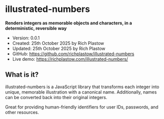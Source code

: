 # illustrated-numbers

**Renders integers as memorable objects and characters, in a deterministic, reversible way**

- Version: 0.0.1
- Created: 25th October 2025 by Rich Plastow
- Updated: 25th October 2025 by Rich Plastow
- GitHub: <https://github.com/richplastow/illustrated-numbers>
- Live demo: <https://richplastow.com/illustrated-numbers/>

## What is it?

illustrated-numbers is a JavaScript library that transforms each integer into
unique, memorable illustration with a canonical name. Additionally, names can
be converted back into their original integers.

Great for providing human-friendly identifiers for user IDs, passwords, and
other resources.
